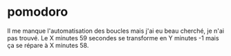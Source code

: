 # pomodoro
Il me manque l'automatisation des boucles mais j'ai eu beau cherché, je n'ai pas trouvé. Le X minutes 59 secondes se transforme en Y minutes -1 mais ça se répare à X minutes 58.
